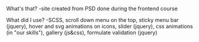 What's that?
-site created from PSD done during the frontend course

What did I use?
-SCSS, scroll down menu on the top, sticky menu bar (jquery), hover and svg animations on icons, slider (jquery), css animations (in "our skills"), gallery (js&css), formulate validation (jquery)

